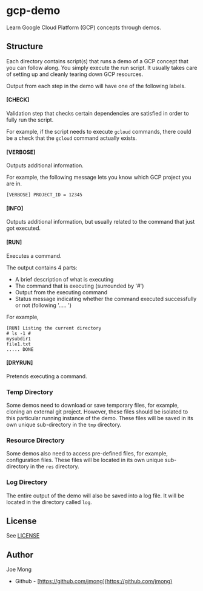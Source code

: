 # gcp-demo

Learn Google Cloud Platform (GCP) concepts through demos.

## Structure

Each directory contains script(s) that runs a demo of a GCP concept that you can follow along.
You simply execute the run script. It usually takes care of setting up and cleanly tearing down
GCP resources.

Output from each step in the demo will have one of the following labels.

#### [CHECK]

Validation step that checks certain dependencies are satisfied in order to fully run the script.

For example, if the script needs to execute `gcloud` commands, there could be a check that
the `gcloud` command actually exists.

#### [VERBOSE]

Outputs additional information.

For example, the following message lets you know which GCP project you are in.
```
[VERBOSE] PROJECT_ID = 12345
```

#### [INFO]

Outputs additional information, but usually related to the command that just got executed.

#### [RUN]

Executes a command. 

The output contains 4 parts:
* A brief description of what is executing
* The command that is executing (surrounded by '#')
* Output from the executing command
* Status message indicating whether the command executed successfully or not (following '..... ')

For example,
```
[RUN] Listing the current directory
# ls -1 #
mysubdir1
file1.txt
..... DONE
```

#### [DRYRUN]

Pretends executing a command. 

### Temp Directory

Some demos need to download or save temporary files, for example, cloning an external git project. However, these files should be isolated to this particular running instance of the demo. These files will be saved in its own unique sub-directory in the `tmp` directory. 

### Resource Directory

Some demos also need to access pre-defined files, for example, configuration files. These files will be located in its own unique sub-directory in the `res` directory.

### Log Directory

The entire output of the demo will also be saved into a log file. It will be located in the directory
called `log`.

## License

See [LICENSE](LICENSE)

## Author

Joe Mong
* Github - [https://github.com/jmong](https://github.com/jmong)
